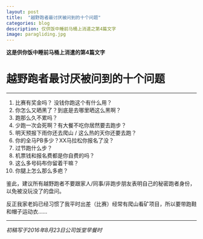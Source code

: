 ```yaml
---
layout: post
title:  "越野跑者最讨厌被问到的十个问题"
categories: blog
description: 仅供饭中睡前马桶上消遣之第4篇文字
image: paragliding.jpg
---
```


**这是供你饭中睡前马桶上消遣的第4篇文字**

# 越野跑者最讨厌被问到的十个问题

----
1. 比赛有奖金吗？ 没钱你跑这个有什么用？
2. 你怎么又晒黑了？到底是去哪里晒这么黑啊？
3. 跑那么久不累吗？
4. 少跑一次会死啊？有大餐不吃你居然要去跑步？
5. 明天预报下雨你还去爬山 / 这么热的天你还要去跑？
6. 你的全马PB多少？XX马拉松你报名了没？
7. 过节跑什么步？
8. 机票钱和报名费都是你自费的吗？
9. 这么多号码布你留着干嘛？
10. 你腿上怎么那么多疤？
 

鉴此，建议所有越野跑者不要跟家人/同事/非跑步朋友表明自己的秘密跑者身份，以免被没玩没了的盘问。

反正我家老妈已经习惯了我平时出差（比赛）经常有爬山看矿项目，所以要带跑鞋和帽子运动衣……

---
*初稿写于2016年8月23日公司饭堂早餐时*


